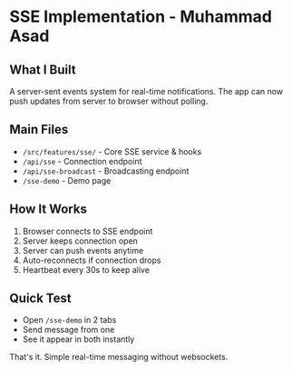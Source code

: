 # SSE Implementation - Muhammad Asad

## What I Built
A server-sent events system for real-time notifications. The app can now push updates from server to browser without polling.

## Main Files
- `/src/features/sse/` - Core SSE service & hooks
- `/api/sse` - Connection endpoint
- `/api/sse-broadcast` - Broadcasting endpoint
- `/sse-demo` - Demo page

## How It Works
1. Browser connects to SSE endpoint
2. Server keeps connection open
3. Server can push events anytime
4. Auto-reconnects if connection drops
5. Heartbeat every 30s to keep alive

## Quick Test
- Open `/sse-demo` in 2 tabs
- Send message from one
- See it appear in both instantly

That's it. Simple real-time messaging without websockets.